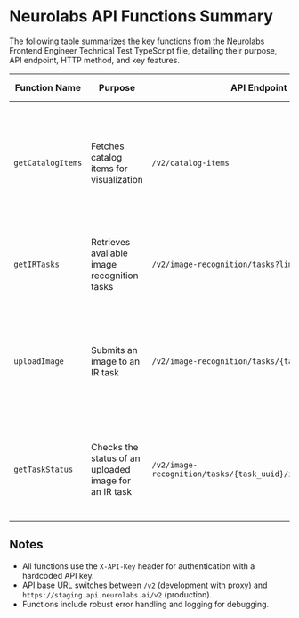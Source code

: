 # Neurolabs API Functions Summary

The following table summarizes the key functions from the Neurolabs Frontend Engineer Technical Test TypeScript file, detailing their purpose, API endpoint, HTTP method, and key features.

| **Function Name** | **Purpose**                                           | **API Endpoint**                                            | **HTTP Method** | **Key Features**                                                                                                                  |
| ----------------- | ----------------------------------------------------- | ----------------------------------------------------------- | --------------- | --------------------------------------------------------------------------------------------------------------------------------- |
| `getCatalogItems` | Fetches catalog items for visualization               | `/v2/catalog-items`                                         | GET             | - Returns `CatalogItem[]`<br>- Maps API response to typed objects<br>- Logs requests and errors<br>- Handles thumbnail and status |
| `getIRTasks`      | Retrieves available image recognition tasks           | `/v2/image-recognition/tasks?limit=50&offset=0`             | GET             | - Returns `IRTask[]`<br>- Supports pagination<br>- Logs requests and errors                                                       |
| `uploadImage`     | Submits an image to an IR task                        | `/v2/image-recognition/tasks/{task_uuid}/images`            | POST            | - Uses `FormData` for file upload<br>- Validates file input<br>- Logs file details and response<br>- Handles errors               |
| `getTaskStatus`   | Checks the status of an uploaded image for an IR task | `/v2/image-recognition/tasks/{task_uuid}/images/{image_id}` | GET             | - Validates `image_id`<br>- Logs request and response<br>- Returns status data<br>- Handles errors                                |

## Notes

- All functions use the `X-API-Key` header for authentication with a hardcoded API key.
- API base URL switches between `/v2` (development with proxy) and `https://staging.api.neurolabs.ai/v2` (production).
- Functions include robust error handling and logging for debugging.
